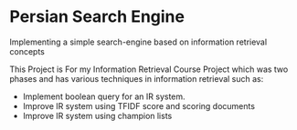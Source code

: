 # Persian Search Engine
Implementing a simple search-engine based on information retrieval concepts

This Project is For my Information Retrieval Course Project which was two phases and has various techniques in information retrieval such as:

- Implement boolean query for an IR system.
- Improve IR system using TFIDF score and scoring documents
- Improve IR system using champion lists
